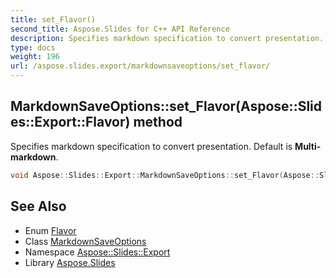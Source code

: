 ```yaml
---
title: set_Flavor()
second_title: Aspose.Slides for C++ API Reference
description: Specifies markdown specification to convert presentation. Default is Multi-markdown.
type: docs
weight: 196
url: /aspose.slides.export/markdownsaveoptions/set_flavor/
---
```

## MarkdownSaveOptions::set_Flavor(Aspose::Slides::Export::Flavor) method


Specifies markdown specification to convert presentation. Default is **Multi-markdown**.

```cpp
void Aspose::Slides::Export::MarkdownSaveOptions::set_Flavor(Aspose::Slides::Export::Flavor value)
```

## See Also

* Enum [Flavor](../../flavor/)
* Class [MarkdownSaveOptions](../)
* Namespace [Aspose::Slides::Export](../../)
* Library [Aspose.Slides](../../../)